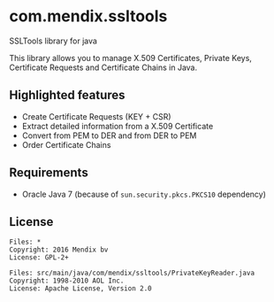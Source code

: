 # com.mendix.ssltools

SSLTools library for java

This library allows you to manage X.509 Certificates, Private Keys,
Certificate Requests and Certificate Chains in Java.

## Highlighted features

* Create Certificate Requests (KEY + CSR)
* Extract detailed information from a X.509 Certificate
* Convert from PEM to DER and from DER to PEM
* Order Certificate Chains

## Requirements

* Oracle Java 7 (because of `sun.security.pkcs.PKCS10` dependency)

## License

```
Files: *
Copyright: 2016 Mendix bv
License: GPL-2+

Files: src/main/java/com/mendix/ssltools/PrivateKeyReader.java
Copyright: 1998-2010 AOL Inc.
License: Apache License, Version 2.0
```
